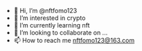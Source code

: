 - 👋 Hi, I’m @nftfomo123
- 👀 I’m interested in crypto
- 🌱 I’m currently learning nft
- 💞️ I’m looking to collaborate on ...
- 📫 How to reach me nftfomo123@163.com

<!---
nftfomo123/nftfomo123 is a ✨ special ✨ repository because its `README.md` (this file) appears on your GitHub profile.
You can click the Preview link to take a look at your changes.
--->
